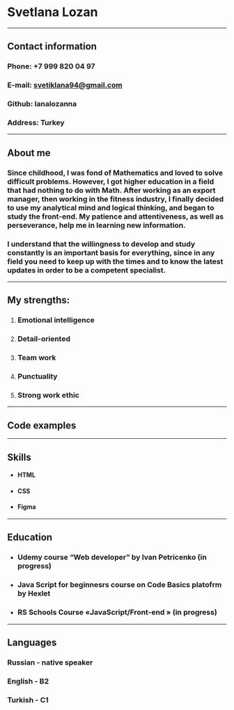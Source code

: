 # **Svetlana Lozan**
***
## **Contact information**
### **Phone:** +7 999 820 04 97
### **E-mail:** svetiklana94@gmail.com
### **Github:**   lanalozanna
### **Address:** Turkey 

***

## **About me**

### Since childhood, I  was fond of Mathematics and loved to solve difficult problems. However,  I got higher education in a field that had nothing to do with Math. After working as an export manager, then working in the fitness industry, I finally decided to use my analytical mind and logical thinking, and began to study the front-end. My patience and attentiveness, as well as perseverance, help me in learning new information.
### I understand that the willingness to develop and study constantly is an important basis for everything, since in any field you need to keep up with the times and to know the latest updates in order to be a competent specialist.

***

## **My strengths:**

1. ### Emotional intelligence
2. ### Detail-oriented
3. ### Team work
4. ### Punctuality
5. ### Strong work ethic

***

## **Code examples**

***

## **Skills**

* #### HTML
* #### CSS
* #### Figma
***

## **Education**
* ### Udemy course “Web developer” by Ivan Petricenko (in progress)
* ### Java Script for beginnesrs course on Code Basics platofrm by Hexlet
* ### RS Schools Course «JavaScript/Front-end » (in progress)
***
## **Languages**


### **Russian** - native speaker
### **English** - B2
### **Turkish** - C1